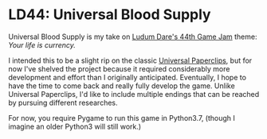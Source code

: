 # LD44: Universal Blood Supply

Universal Blood Supply is my take on [Ludum Dare's 44th Game Jam](https://ldjam.com/events/ludum-dare/44/theme) theme: *Your life is currency.*

I intended this to be a slight rip on the classic [Universal Paperclips](http://www.decisionproblem.com/paperclips/), but for now I've shelved the project because it required considerably more development and effort than I originally anticipated.  Eventually, I hope to have the time to come back and really fully develop the game.  Unlike Universal Paperclips, I'd like to include multiple endings that can be reached by pursuing different researches.

For now, you require Pygame to run this game in Python3.7, (though I imagine an older Python3 will still work.)
